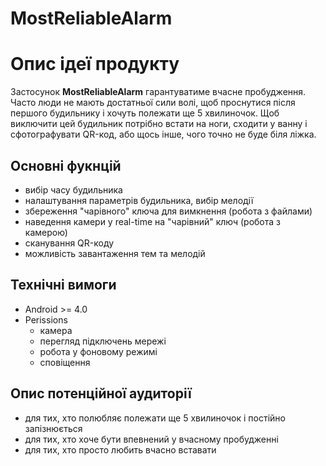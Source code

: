 # MostReliableAlarm

# Опис ідеї продукту

Застосунок **MostReliableAlarm** гарантуватиме вчасне пробудження. Часто люди не мають достатньої сили волі, щоб проснутися після першого будильнику і хочуть полежати ще 5 хвилиночок. Щоб виключити цей будильник потрібно встати на ноги, сходити у ванну і сфотографувати QR-код, або щось інше, чого точно не буде біля ліжка.

## Основні фукнцій

- вибір часу будильника
- налаштування параметрів будильника, вибір мелодії
- збереження "чарівного" ключа для вимкнення (робота з файлами)
- наведення камери у real-time на "чарівний" ключ (робота з камерою)
- сканування QR-коду
- можливість завантаження тем та мелодій


## Технічні вимоги

- Android >= 4.0
- Perissions
  - камера
  - перегляд підключень мережі
  - робота у фоновому режимі
  - сповіщення
  
## Опис потенційної аудиторії

- для тих, хто полюбляє полежати ще 5 хвилиночок і постійно запізнюється
- для тих, хто хоче бути впевнений у вчасному пробудженні
- для тих, хто просто любить вчасно вставати
